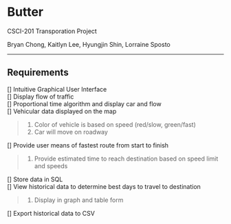Butter
=======

CSCI-201 Transporation Project

Bryan Chong, Kaitlyn Lee, Hyungjin Shin, Lorraine Sposto

-------

Requirements
-------

[] Intuitive Graphical User Interface <br/>
[] Display flow of traffic <br/>
[] Proportional time algorithm and display car and flow <br/>
[] Vehicular data displayed on the map <br/>
> 1. Color of vehicle is based on speed (red/slow, green/fast)
> 2. Car will move on roadway 

[] Provide user means of fastest route from start to finish
> 1. Provide estimated time to reach destination based on speed limit and speeds

[] Store data in SQL <br/>
[] View historical data to determine best days to travel to destination
> 1. Display in graph and table form

[] Export historical data to CSV


